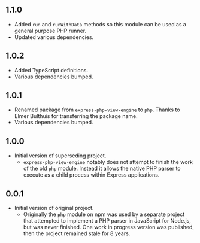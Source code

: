 ## 1.1.0

- Added `run` and `runWithData` methods so this module can be used as a general purpose PHP runner.
- Updated various dependencies.

## 1.0.2

- Added TypeScript definitions.
- Various dependencies bumped.

## 1.0.1

- Renamed package from `express-php-view-engine` to `php`. Thanks to Elmer Bulthuis for transferring the package name.
- Various dependencies bumped.

## 1.0.0

- Initial version of superseding project.
  - `express-php-view-engine` notably does not attempt to finish the work of the old `php` module. Instead it allows the native PHP parser to execute as a child process within Express applications.

## 0.0.1

- Initial version of original project.
  - Originally the `php` module on npm was used by a separate project that attempted to implement a PHP parser in JavaScript for Node.js, but was never finished. One work in progress version was published, then the project remained stale for 8 years.
